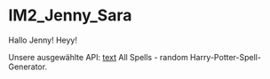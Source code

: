 # IM2_Jenny_Sara
Hallo Jenny!
Heyy!

Unsere ausgewählte API: [text](https://www.freepublicapis.com/harry-potter-api) 
All Spells - random Harry-Potter-Spell-Generator.